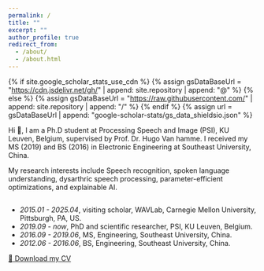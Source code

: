 ```yaml
--- 
permalink: /
title: ""
excerpt: ""
author_profile: true
redirect_from: 
  - /about/
  - /about.html
---
```


{% if site.google_scholar_stats_use_cdn %}
{% assign gsDataBaseUrl = "https://cdn.jsdelivr.net/gh/" | append: site.repository | append: "@" %}
{% else %}
{% assign gsDataBaseUrl = "https://raw.githubusercontent.com/" | append: site.repository | append: "/" %}
{% endif %}
{% assign url = gsDataBaseUrl | append: "google-scholar-stats/gs_data_shieldsio.json" %}

<span class='anchor' id='about-me'></span>

Hi 👋, I am a Ph.D student at Processing Speech and Image (PSI), KU Leuven, Belgium, supervised by Prof. Dr. Hugo Van hamme. I received my MS (2019) and BS (2016) in Electronic Engineering at Southeast University, China.

My research interests include Speech recognition, spoken language understanding, dysarthric speech processing, parameter-efficient optimizations, and explainable AI.

##

- *2015.01 - 2025.04*, visiting scholar, WAVLab, Carnegie Mellon University, Pittsburgh, PA, US.
- *2019.09 - now*, PhD and scientific researcher, PSI, KU Leuven, Belgium. 
- *2016.09 - 2019.06*, MS, Engineering, Southeast University, China.
- *2012.06 - 2016.06*, BS, Engineering, Southeast University, China.

[📄 Download my CV](assets/cv.pdf)

